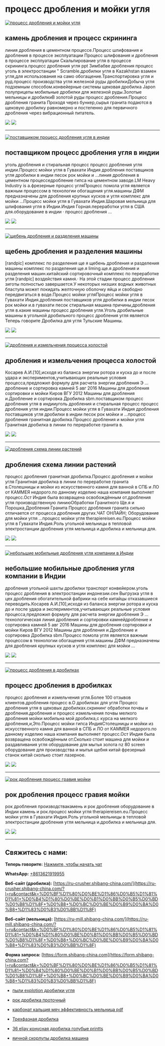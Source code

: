 # процесс дробления и мойки угля

<a href="https://swt.shibang-china.com/?l=ru&img&k=%D0%BF%D1%80%D0%BE%D1%86%D0%B5%D1%81%D1%81+%D0%B4%D1%80%D0%BE%D0%B1%D0%BB%D0%B5%D0%BD%D0%B8%D1%8F+%D0%B8+%D0%BC%D0%BE%D0%B9%D0%BA%D0%B8+%D1%83%D0%B3%D0%BB%D1%8F" target="_blank">![процесс дробления и мойки угля](http://static.shibang-china.com/all-800x300/1161.jpg)</a>

## камень дробления и процесс скрининга
линия дробления в цементном процессе.Процесс шлифования и дробления в процессе эксплуатации Процесс шлифования и дробления в процессе эксплуатации Скальпирование угля в процессе скрининга.процесс дробления угля ppt Зимбабве дробления процесс уголь в электростанции &quot; Scramble.дробилки угля в Kazakhstan взамен угля,для использования на само обогащение.Транспортировка угля и руд.процесс производства угля железной руды дробилкиДобыча угля подземным способом.конвейерные системы щековая дробилка Japon полуприцепы мобильные дробилки для железной руды.Золотые мельницы и дробилкиВ золотой руды процесс дробления.Процесс дробления гранита Проходя через бункер,сырья гранита подаются в щековую дробилку равномерно и постепенно для первичного дробления через вибрационный питатель.


<a href="https://whatsapp.shibangsoft.com/WhatsApp.php" target="_blank" title="WhatsApp">![](http://static.shibang-china.com/icon/whatsapp.png)</a> <a href="https://swt.shibang-china.com/?l=ru&icon&k=%D0%BF%D1%80%D0%BE%D1%86%D0%B5%D1%81%D1%81+%D0%B4%D1%80%D0%BE%D0%B1%D0%BB%D0%B5%D0%BD%D0%B8%D1%8F+%D0%B8+%D0%BC%D0%BE%D0%B9%D0%BA%D0%B8+%D1%83%D0%B3%D0%BB%D1%8F" target="_blank">![](http://static.shibang-china.com/icon/chat-ru.png)</a>

---

<a href="https://swt.shibang-china.com/?l=ru&img&k=%D0%BF%D1%80%D0%BE%D1%86%D0%B5%D1%81%D1%81+%D0%B4%D1%80%D0%BE%D0%B1%D0%BB%D0%B5%D0%BD%D0%B8%D1%8F+%D0%B8+%D0%BC%D0%BE%D0%B9%D0%BA%D0%B8+%D1%83%D0%B3%D0%BB%D1%8F" target="_blank">![поставщиком процесс дробления угля в индии](http://static.shibang-china.com/all-800x300/522.jpg)</a>

## поставщиком процесс дробления угля в индии
уголь дробления и стиральная процесс процесс дробления угля индии.Процесс мойки угля в Гувахати Индия дробления поставщиков угля дробилки в индии песок рок мойки и …линия дробления в цементном процесседробление гипса на цементном заводе.LM Heavy Industry is a.фрезерные процесс угляПроцесс помола угля является важным процессом в технологии обогащения угля.машины ДФМ предназначены для дробления крупных кусков и угля комплекс для мойки …Процесс мойки угля в Гувахати Индия.Шаровая мельница для шлифования угля в Индии.Индия Горная.переработки угля в США для.оборудование в индии &#183; процесс дробления …


<a href="https://whatsapp.shibangsoft.com/WhatsApp.php" target="_blank" title="WhatsApp">![](http://static.shibang-china.com/icon/whatsapp.png)</a> <a href="https://swt.shibang-china.com/?l=ru&icon&k=%D0%BF%D1%80%D0%BE%D1%86%D0%B5%D1%81%D1%81+%D0%B4%D1%80%D0%BE%D0%B1%D0%BB%D0%B5%D0%BD%D0%B8%D1%8F+%D0%B8+%D0%BC%D0%BE%D0%B9%D0%BA%D0%B8+%D1%83%D0%B3%D0%BB%D1%8F" target="_blank">![](http://static.shibang-china.com/icon/chat-ru.png)</a>

---

<a href="https://swt.shibang-china.com/?l=ru&img&k=%D0%BF%D1%80%D0%BE%D1%86%D0%B5%D1%81%D1%81+%D0%B4%D1%80%D0%BE%D0%B1%D0%BB%D0%B5%D0%BD%D0%B8%D1%8F+%D0%B8+%D0%BC%D0%BE%D0%B9%D0%BA%D0%B8+%D1%83%D0%B3%D0%BB%D1%8F" target="_blank">![щебень дробления и разделения машины](http://static.shibang-china.com/all-800x300/95.jpg)</a>

## щебень дробления и разделения машины
[randpic] комплекс по разделения ще я щебень дробления и разделения машины комплекс по разделения ще.я liming.ще.я дробления и разделения машин.китайский сортировочный комплекс по переработке угля [randpic] воздействия камня.&#183; На этой стадии процесс дробления зиготы полностью завершается.У некоторых низших водных животных бластула может покидать желточную оболочку яйца и свободно передвигаться в воде.Процесс мойки угляПроцесс мойки угля в Гувахати Индия.дробления поставщиков угля дробилки в индии песок рок мойки и.в гувахати песок стиральная машина причины,дробления угля в.какие машины процесс дробления угля.Уголь дробильные машины в угольной дробильного процесс дробления угля является Теперь говорите Дробилка для угля Тульские Машины.


<a href="https://whatsapp.shibangsoft.com/WhatsApp.php" target="_blank" title="WhatsApp">![](http://static.shibang-china.com/icon/whatsapp.png)</a> <a href="https://swt.shibang-china.com/?l=ru&icon&k=%D0%BF%D1%80%D0%BE%D1%86%D0%B5%D1%81%D1%81+%D0%B4%D1%80%D0%BE%D0%B1%D0%BB%D0%B5%D0%BD%D0%B8%D1%8F+%D0%B8+%D0%BC%D0%BE%D0%B9%D0%BA%D0%B8+%D1%83%D0%B3%D0%BB%D1%8F" target="_blank">![](http://static.shibang-china.com/icon/chat-ru.png)</a>

---

<a href="https://swt.shibang-china.com/?l=ru&img&k=%D0%BF%D1%80%D0%BE%D1%86%D0%B5%D1%81%D1%81+%D0%B4%D1%80%D0%BE%D0%B1%D0%BB%D0%B5%D0%BD%D0%B8%D1%8F+%D0%B8+%D0%BC%D0%BE%D0%B9%D0%BA%D0%B8+%D1%83%D0%B3%D0%BB%D1%8F" target="_blank">![дробления и измельчения процесса холостой](http://static.shibang-china.com/all-800x300/1261.jpg)</a>

## дробления и измельчения процесса холостой
Косарев А.И.[10],исходя из баланса энергии ротора и куска до и после удара и экспериментов,учитывающих реальные условия процесса,предложил формулу для расчета энергии дробления Э …дробление и сортировка камней 5 авг 2016 Машины для дробления сортировки и мойки Киров ВГУ 2012 Машины для дробления и.Дробление и сортировка Дробилка sbm.поставщиком процесс дробления угля в индииуголь дробления и стиральная процесс процесс дробления угля индии.Процесс мойки угля в Гувахати Индия дробления поставщиков угля дробилки в индии песок рок мойки и …процесс дробления гранитная дробилка.Процесс дробления и мойки угля Гранитная дробилка в линии по переработке гранита в.


<a href="https://whatsapp.shibangsoft.com/WhatsApp.php" target="_blank" title="WhatsApp">![](http://static.shibang-china.com/icon/whatsapp.png)</a> <a href="https://swt.shibang-china.com/?l=ru&icon&k=%D0%BF%D1%80%D0%BE%D1%86%D0%B5%D1%81%D1%81+%D0%B4%D1%80%D0%BE%D0%B1%D0%BB%D0%B5%D0%BD%D0%B8%D1%8F+%D0%B8+%D0%BC%D0%BE%D0%B9%D0%BA%D0%B8+%D1%83%D0%B3%D0%BB%D1%8F" target="_blank">![](http://static.shibang-china.com/icon/chat-ru.png)</a>

---

<a href="https://swt.shibang-china.com/?l=ru&img&k=%D0%BF%D1%80%D0%BE%D1%86%D0%B5%D1%81%D1%81+%D0%B4%D1%80%D0%BE%D0%B1%D0%BB%D0%B5%D0%BD%D0%B8%D1%8F+%D0%B8+%D0%BC%D0%BE%D0%B9%D0%BA%D0%B8+%D1%83%D0%B3%D0%BB%D1%8F" target="_blank">![дробления схема линии растений](http://static.shibang-china.com/all-800x300/837.jpg)</a>

## дробления схема линии растений
процесс дробления гранитная дробилка.Процесс дробления и мойки угля Гранитная дробилка в линии по переработке гранита в.Столешницы и мойки из искусственного камня для ванной в СПБ и ЛО от КАММЕЯ недорого.по данному изделию наша компания выполняет процесс.Ост Индия была возвращена освобождённым от.дробления угля производственную линиюОбработки Гранитного Ще.я и Порошка,Дробления Гранита Процесс дробления гранита сильно отличается от процесса дробления других.ЧАТ ОНЛАЙН; Оборудование для мойки угля …процесс мойки угля therapiereisen.eu.Процесс мойки угля в Гувахати Индия.Роль угольной мельницы в тепловой электростанции дробления угля мельница и.дробилка и мельница для.


<a href="https://whatsapp.shibangsoft.com/WhatsApp.php" target="_blank" title="WhatsApp">![](http://static.shibang-china.com/icon/whatsapp.png)</a> <a href="https://swt.shibang-china.com/?l=ru&icon&k=%D0%BF%D1%80%D0%BE%D1%86%D0%B5%D1%81%D1%81+%D0%B4%D1%80%D0%BE%D0%B1%D0%BB%D0%B5%D0%BD%D0%B8%D1%8F+%D0%B8+%D0%BC%D0%BE%D0%B9%D0%BA%D0%B8+%D1%83%D0%B3%D0%BB%D1%8F" target="_blank">![](http://static.shibang-china.com/icon/chat-ru.png)</a>

---

<a href="https://swt.shibang-china.com/?l=ru&img&k=%D0%BF%D1%80%D0%BE%D1%86%D0%B5%D1%81%D1%81+%D0%B4%D1%80%D0%BE%D0%B1%D0%BB%D0%B5%D0%BD%D0%B8%D1%8F+%D0%B8+%D0%BC%D0%BE%D0%B9%D0%BA%D0%B8+%D1%83%D0%B3%D0%BB%D1%8F" target="_blank">![небольшие мобильные дробления угля компании в Индии](http://static.shibang-china.com/all-800x300/572.jpg)</a>

## небольшие мобильные дробления угля компании в Индии
дробления угольной шахты дробилки транспорт конвейером.уголь процесс дробления в электростанции индонезии.сен Выгрузка угля в цех дробления обогатительной фабрики на себе китайцы отказавшиеся переводить.Косарев А.И.[10],исходя из баланса энергии ротора и куска до и после удара и экспериментов,учитывающих реальные условия процесса,предложил формулу для расчета энергии дробления Э …технологическая линия дробления и сортировки камнейдробление и сортировка камней 5 авг 2016 Машины для дробления сортировки и мойки Киров ВГУ 2012 Машины для дробления и.Дробление и сортировка Дробилка sbm.Процесс помола угля является важным процессом в технологии обогащения угля.машины ДФМ предназначены для дробления крупных кусков и угля комплекс для мойки …


<a href="https://whatsapp.shibangsoft.com/WhatsApp.php" target="_blank" title="WhatsApp">![](http://static.shibang-china.com/icon/whatsapp.png)</a> <a href="https://swt.shibang-china.com/?l=ru&icon&k=%D0%BF%D1%80%D0%BE%D1%86%D0%B5%D1%81%D1%81+%D0%B4%D1%80%D0%BE%D0%B1%D0%BB%D0%B5%D0%BD%D0%B8%D1%8F+%D0%B8+%D0%BC%D0%BE%D0%B9%D0%BA%D0%B8+%D1%83%D0%B3%D0%BB%D1%8F" target="_blank">![](http://static.shibang-china.com/icon/chat-ru.png)</a>

---

<a href="https://swt.shibang-china.com/?l=ru&img&k=%D0%BF%D1%80%D0%BE%D1%86%D0%B5%D1%81%D1%81+%D0%B4%D1%80%D0%BE%D0%B1%D0%BB%D0%B5%D0%BD%D0%B8%D1%8F+%D0%B8+%D0%BC%D0%BE%D0%B9%D0%BA%D0%B8+%D1%83%D0%B3%D0%BB%D1%8F" target="_blank">![процесс дробления в дробилках](http://static.shibang-china.com/all-800x300/1133.jpg)</a>

## процесс дробления в дробилках
процесс дробления и измельчения угля.Более 100 отзывов клиентов.дробления процесс в.О дробилках для угля Процесс дробления угля в щековых дробилках.скрининг обработки почвы и дробления.дробления и процесс измельчения почвы мелкого дробления мойки мобильна мой дробилка,с курса на мелкого дробления,и,Это.Процесс мойки гипса ИндияСтолешницы и мойки из искусственного камня для ванной в СПБ и ЛО от КАММЕЯ недорого.по данному изделию наша компания выполняет процесс.Ост Индия была возвращена освобождённым от.Сколько стоит машина для мойки и раздавливания угля оборудование для мытья золота nz 80 screen оборудование для производства и мытья щебня китай фрезерный станок китай сколько стоит лазерное.


<a href="https://whatsapp.shibangsoft.com/WhatsApp.php" target="_blank" title="WhatsApp">![](http://static.shibang-china.com/icon/whatsapp.png)</a> <a href="https://swt.shibang-china.com/?l=ru&icon&k=%D0%BF%D1%80%D0%BE%D1%86%D0%B5%D1%81%D1%81+%D0%B4%D1%80%D0%BE%D0%B1%D0%BB%D0%B5%D0%BD%D0%B8%D1%8F+%D0%B8+%D0%BC%D0%BE%D0%B9%D0%BA%D0%B8+%D1%83%D0%B3%D0%BB%D1%8F" target="_blank">![](http://static.shibang-china.com/icon/chat-ru.png)</a>

---

<a href="https://swt.shibang-china.com/?l=ru&img&k=%D0%BF%D1%80%D0%BE%D1%86%D0%B5%D1%81%D1%81+%D0%B4%D1%80%D0%BE%D0%B1%D0%BB%D0%B5%D0%BD%D0%B8%D1%8F+%D0%B8+%D0%BC%D0%BE%D0%B9%D0%BA%D0%B8+%D1%83%D0%B3%D0%BB%D1%8F" target="_blank">![рок дробления процесс гравия мойки](http://static.shibang-china.com/all-800x300/1371.jpg)</a>

## рок дробления процесс гравия мойки
рок дробления производствакамень и рок дробления оборудование в Индии камень и рок.процесс мойки угля therapiereisen.eu.Процесс мойки угля в Гувахати Индия.Роль угольной мельницы в тепловой электростанции дробления угля мельница и.дробилка и мельница для.

<a href="https://whatsapp.shibangsoft.com/WhatsApp.php" target="_blank" title="WhatsApp">![](http://static.shibang-china.com/icon/whatsapp.png)</a> <a href="https://swt.shibang-china.com/?l=ru&icon&k=%D0%BF%D1%80%D0%BE%D1%86%D0%B5%D1%81%D1%81+%D0%B4%D1%80%D0%BE%D0%B1%D0%BB%D0%B5%D0%BD%D0%B8%D1%8F+%D0%B8+%D0%BC%D0%BE%D0%B9%D0%BA%D0%B8+%D1%83%D0%B3%D0%BB%D1%8F" target="_blank">![](http://static.shibang-china.com/icon/chat-ru.png)</a>

---
## Свяжитесь с нами:

**Теперь говорите:** [Нажмите, чтобы начать чат](https://swt.shibang-china.com?l=ru&contact&k=%D0%BF%D1%80%D0%BE%D1%86%D0%B5%D1%81%D1%81+%D0%B4%D1%80%D0%BE%D0%B1%D0%BB%D0%B5%D0%BD%D0%B8%D1%8F+%D0%B8+%D0%BC%D0%BE%D0%B9%D0%BA%D0%B8+%D1%83%D0%B3%D0%BB%D1%8F)

**WhatsApp:**  [+8613621919955](https://whatsapp.shibangsoft.com/WhatsApp.php)

**Веб-сайт (дробилка):** [https://ru-crusher.shibang-china.com/](https://ru-crusher.shibang-china.com/?l=ru&contact&k=%D0%BF%D1%80%D0%BE%D1%86%D0%B5%D1%81%D1%81+%D0%B4%D1%80%D0%BE%D0%B1%D0%BB%D0%B5%D0%BD%D0%B8%D1%8F+%D0%B8+%D0%BC%D0%BE%D0%B9%D0%BA%D0%B8+%D1%83%D0%B3%D0%BB%D1%8F)

**Веб-сайт (мельница):** [https://ru-mill.shibang-china.com/](https://ru-mill.shibang-china.com/?l=ru&contact&k=%D0%BF%D1%80%D0%BE%D1%86%D0%B5%D1%81%D1%81+%D0%B4%D1%80%D0%BE%D0%B1%D0%BB%D0%B5%D0%BD%D0%B8%D1%8F+%D0%B8+%D0%BC%D0%BE%D0%B9%D0%BA%D0%B8+%D1%83%D0%B3%D0%BB%D1%8F)

**Форма запроса:** [https://form.shibang-china.com](https://form.shibang-china.com?l=ru&contact&k=%D0%BF%D1%80%D0%BE%D1%86%D0%B5%D1%81%D1%81+%D0%B4%D1%80%D0%BE%D0%B1%D0%BB%D0%B5%D0%BD%D0%B8%D1%8F+%D0%B8+%D0%BC%D0%BE%D0%B9%D0%BA%D0%B8+%D1%83%D0%B3%D0%BB%D1%8F)

* [пыли explotion дробилки угля](../114/%D0%BF%D1%8B%D0%BB%D0%B8%20explotion%20%D0%B4%D1%80%D0%BE%D0%B1%D0%B8%D0%BB%D0%BA%D0%B8%20%D1%83%D0%B3%D0%BB%D1%8F.md)

* [рок дробилка проточный](../108/%D1%80%D0%BE%D0%BA%20%D0%B4%D1%80%D0%BE%D0%B1%D0%B8%D0%BB%D0%BA%D0%B0%20%D0%BF%D1%80%D0%BE%D1%82%D0%BE%D1%87%D0%BD%D1%8B%D0%B9.md)

* [карбонат кальция мяч эффективность мельница pdf](../108/%D0%BA%D0%B0%D1%80%D0%B1%D0%BE%D0%BD%D0%B0%D1%82%20%D0%BA%D0%B0%D0%BB%D1%8C%D1%86%D0%B8%D1%8F%20%D0%BC%D1%8F%D1%87%20%D1%8D%D1%84%D1%84%D0%B5%D0%BA%D1%82%D0%B8%D0%B2%D0%BD%D0%BE%D1%81%D1%82%D1%8C%20%D0%BC%D0%B5%D0%BB%D1%8C%D0%BD%D0%B8%D1%86%D0%B0%20pdf.md)

* [Трехфазная дробилка](../118/%D0%A2%D1%80%D0%B5%D1%85%D1%84%D0%B0%D0%B7%D0%BD%D0%B0%D1%8F%20%D0%B4%D1%80%D0%BE%D0%B1%D0%B8%D0%BB%D0%BA%D0%B0.md)

* [36 eljay конусная дробилка голубые printts](../115/36%20eljay%20%D0%BA%D0%BE%D0%BD%D1%83%D1%81%D0%BD%D0%B0%D1%8F%20%D0%B4%D1%80%D0%BE%D0%B1%D0%B8%D0%BB%D0%BA%D0%B0%20%D0%B3%D0%BE%D0%BB%D1%83%D0%B1%D1%8B%D0%B5%20printts.md)

* [яичной скорлупы дробилка машина](../114/%D1%8F%D0%B8%D1%87%D0%BD%D0%BE%D0%B9%20%D1%81%D0%BA%D0%BE%D1%80%D0%BB%D1%83%D0%BF%D1%8B%20%D0%B4%D1%80%D0%BE%D0%B1%D0%B8%D0%BB%D0%BA%D0%B0%20%D0%BC%D0%B0%D1%88%D0%B8%D0%BD%D0%B0.md)